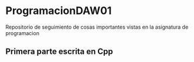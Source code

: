 # ProgramacionDAW01
Repositorio de seguimiento de cosas importantes vistas en la asignatura de programacion
## Primera parte escrita en Cpp
